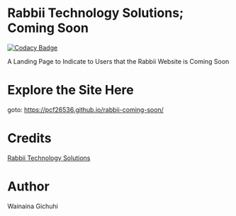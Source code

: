 # Rabbii Technology Solutions; Coming Soon

[![Codacy Badge](https://api.codacy.com/project/badge/Grade/830e976aafb94c86bfea62673502ed9a)](https://app.codacy.com/app/wainainad60/rabbii-coming-soon?utm_source=github.com&utm_medium=referral&utm_content=pcf26536/rabbii-coming-soon&utm_campaign=Badge_Grade_Dashboard)

A Landing Page to Indicate to Users that the Rabbii Website is Coming Soon

# Explore the Site Here
goto: https://pcf26536.github.io/rabbii-coming-soon/

# Credits
[Rabbii Technology Solutions](http://rabbii.co.ke/)

# Author
Wainaina Gichuhi

